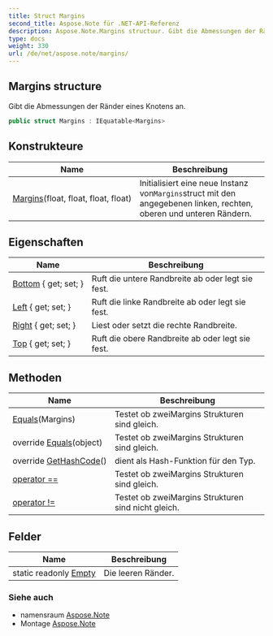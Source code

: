 ```yaml
---
title: Struct Margins
second_title: Aspose.Note für .NET-API-Referenz
description: Aspose.Note.Margins structuur. Gibt die Abmessungen der Ränder eines Knotens an.
type: docs
weight: 330
url: /de/net/aspose.note/margins/
---
```

## Margins structure

Gibt die Abmessungen der Ränder eines Knotens an.

```csharp
public struct Margins : IEquatable<Margins>
```

## Konstrukteure

| Name | Beschreibung |
| --- | --- |
| [Margins](margins/)(float, float, float, float) | Initialisiert eine neue Instanz von`Margins`struct mit den angegebenen linken, rechten, oberen und unteren Rändern. |

## Eigenschaften

| Name | Beschreibung |
| --- | --- |
| [Bottom](../../aspose.note/margins/bottom/) { get; set; } | Ruft die untere Randbreite ab oder legt sie fest. |
| [Left](../../aspose.note/margins/left/) { get; set; } | Ruft die linke Randbreite ab oder legt sie fest. |
| [Right](../../aspose.note/margins/right/) { get; set; } | Liest oder setzt die rechte Randbreite. |
| [Top](../../aspose.note/margins/top/) { get; set; } | Ruft die obere Randbreite ab oder legt sie fest. |

## Methoden

| Name | Beschreibung |
| --- | --- |
| [Equals](../../aspose.note/margins/equals/#equals)(Margins) | Testet ob zweiMargins Strukturen sind gleich. |
| override [Equals](../../aspose.note/margins/equals/#equals_1)(object) | Testet ob zweiMargins Strukturen sind gleich. |
| override [GetHashCode](../../aspose.note/margins/gethashcode/)() | dient als Hash-Funktion für den Typ. |
| [operator ==](../../aspose.note/margins/op_equality/) | Testet ob zweiMargins Strukturen sind gleich. |
| [operator !=](../../aspose.note/margins/op_inequality/) | Testet ob zweiMargins Strukturen sind nicht gleich. |

## Felder

| Name | Beschreibung |
| --- | --- |
| static readonly [Empty](../../aspose.note/margins/empty/) | Die leeren Ränder. |

### Siehe auch

* namensraum [Aspose.Note](../../aspose.note/)
* Montage [Aspose.Note](../../)


